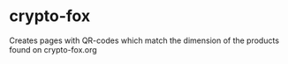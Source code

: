 # crypto-fox
Creates pages with QR-codes which match the dimension of the
products found on crypto-fox.org
